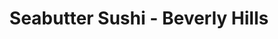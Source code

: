 ---
layout: place
title: "Seabutter Sushi - Beverly Hills"
permalink: /california/beverly-hills/seabutter-sushi-beverly-hills.html
stateAbbr: CA
stateName: California
cityName: Beverly Hills
seo:
  name: "Seabutter Sushi - Beverly Hills"
  type: Restaurant
  links: null
description: "Looking for sushi in Beverly Hills, California? Check out Seabutter Sushi - Beverly Hills for a delightful Japanese dining experience. Enjoy a variety of sus..."
place_id: ChIJmfnhauu5woAReS6oPmE41Ps
photos:
  - name: >-
      places/ChIJmfnhauu5woAReS6oPmE41Ps/photos/AeeoHcJNL640tteEaPVnk4VgNXxcekknB0PifhdxSHw3kiSj7iqhqxwNg7d2dCcw39Yxmcih_Q3xFIU-f62vMd875rZ00U1OoiLXoo26ttBz81lYsXIw4m8CRBZICFbJeRZYzTeRa2QJ20DrYuzqlrMfvGqFlChp4EqId8ffetq87ZTuCgBYXsqKs74yPIWDM_jsmanwpLj_xnv5T34DkyQZ3sT6Z0cyjGXd41NJY8bAcIUI_6XfdOhfWRKcqZYGcCO7rJ_xcyxFd3oB6d2x2k9drPk9m0mz9DOQgF6WoqaM5LmwHg
    widthPx: 960
    heightPx: 720
    authorAttributions:
      - displayName: Seabutter Sushi - Beverly Hills
        uri: https://maps.google.com/maps/contrib/112888854805077647486
        photoUri: >-
          https://lh3.googleusercontent.com/a-/ALV-UjUOt36RMc0XRXt5e5Q-ybu5hXz5LS2JqM18iHieCtDMwKb65und=s100-p-k-no-mo
    flagContentUri: >-
      https://www.google.com/local/imagery/report/?cb_client=maps_api_places.places_api&image_key=!1e10!2sAF1QipPHeJXtSqXiN8N4Aabjegb8YIdyvsLc8uWKY-Zu&hl=en-US
    googleMapsUri: >-
      https://www.google.com/maps/place//data=!3m4!1e2!3m2!1sAF1QipPHeJXtSqXiN8N4Aabjegb8YIdyvsLc8uWKY-Zu!2e10!4m2!3m1!1s0x80c2b9eb6ae1f999:0xfbd438613ea82e79
  - name: >-
      places/ChIJmfnhauu5woAReS6oPmE41Ps/photos/AeeoHcLxo1HlPe7uW76nt-9u135YVkGRNtlUg5dOqKG-mdJdT8GaTnewnNgMdPSRtT8CkpkJeCdb2mrdUplwP9Ss0IN6lhZXUywG2Nbp3cJFeE_Kuz_MP6iBezrJx0nwsqPTGMZTpXKF7EEf6xQAcsnMi_sxK86d5_cGBqbewki-fmKQLl2B7K13KirJ95N4AwyMtk-MI-a_Lvz9sTmBsR8S7OEDRgHUeEKSzxizMWQkpYiZYtSPqRTTh8E7fDTPfh7KllrXuFYNsKspCiDhkPsfQyiZQV6OG_h9-FIpLYygyeDBCQ
    widthPx: 1042
    heightPx: 1302
    authorAttributions:
      - displayName: Seabutter Sushi - Beverly Hills
        uri: https://maps.google.com/maps/contrib/112888854805077647486
        photoUri: >-
          https://lh3.googleusercontent.com/a-/ALV-UjUOt36RMc0XRXt5e5Q-ybu5hXz5LS2JqM18iHieCtDMwKb65und=s100-p-k-no-mo
    flagContentUri: >-
      https://www.google.com/local/imagery/report/?cb_client=maps_api_places.places_api&image_key=!1e10!2sAF1QipP448NYt7gcAJ9Hauk13fuYHxodwj_Tll6mihuD&hl=en-US
    googleMapsUri: >-
      https://www.google.com/maps/place//data=!3m4!1e2!3m2!1sAF1QipP448NYt7gcAJ9Hauk13fuYHxodwj_Tll6mihuD!2e10!4m2!3m1!1s0x80c2b9eb6ae1f999:0xfbd438613ea82e79
  - name: >-
      places/ChIJmfnhauu5woAReS6oPmE41Ps/photos/AeeoHcK_GDDW4r6Chirr_mkJf83D6-0NbhY2Hv0Mv8kGOWFvI4ubsivtbHHvfepWewLBq14V--BNWEC9ust-p_I3Abt53XgUqwLSseUuj0MPzU_eJ_cfw82em-5gaBcBMsLpKpZMCWWfCC-P57o5A-06ueEOp5t6wkYxIuVOVbrUysdv7zkC-q-2AYrLkFmDWIv8SDm0puUiS6lQF7RUk85Dn7SAXAjJvtNEA1xoJhI1su0qbYYPwMPkBhwtp_8eQMtgXal1vccoVpSarJPDNOylbd746WL7o2ha9JZ21oCKsaNATWOTr_o84y13RJGtbVNFJfqqKaEeBmpKw1k9QqJw1bZ2-Bh7nYyY1kxPapxXPzZmH0x2V6fG0iSMiVWUyNICHW9-p2W1ZTfbLKBRx733A3hfCi6PS6wrf7yGVMv3TEumsbk
    widthPx: 1622
    heightPx: 2048
    authorAttributions:
      - displayName: YennaPPa (Luscious.K)
        uri: https://maps.google.com/maps/contrib/114935484506616628154
        photoUri: >-
          https://lh3.googleusercontent.com/a-/ALV-UjX4gUi6HQNzbfLWJtVmDnRvR8MHn0G-xZt9R1-SsoVQxy7swko=s100-p-k-no-mo
    flagContentUri: >-
      https://www.google.com/local/imagery/report/?cb_client=maps_api_places.places_api&image_key=!1e10!2sCIHM0ogKEICAgID3meDM8gE&hl=en-US
    googleMapsUri: >-
      https://www.google.com/maps/place//data=!3m4!1e2!3m2!1sCIHM0ogKEICAgID3meDM8gE!2e10!4m2!3m1!1s0x80c2b9eb6ae1f999:0xfbd438613ea82e79
  - name: >-
      places/ChIJmfnhauu5woAReS6oPmE41Ps/photos/AeeoHcIvMx6q51XVeR84saoDMxJNK6IeAZ7uctUmxrAHn33Wz_25sOCmdzBrnv9b4BN1SDymA7tQB1lP38qnoZsv62t6-OOhPJbl1Vo4-w1wWCVSY83ausw5wljTxc6XQcODzwLhEwP1p3HkJt4n1p2MH-RIGUhFsdGeRIUQe4VyIEIJsIh0rXdvJ-NK2SXgTv6Os5ML0LJyXmuFguNfFIWF7B4lqU4YejyF3CjgjtEE1Xr22FoSK_ua28lCc8zqHabvKY8f1BJD0Eez6mtHJ4xJPnJCjXc21qp2EoehhbrpRUImzA
    widthPx: 1000
    heightPx: 1250
    authorAttributions:
      - displayName: Seabutter Sushi - Beverly Hills
        uri: https://maps.google.com/maps/contrib/112888854805077647486
        photoUri: >-
          https://lh3.googleusercontent.com/a-/ALV-UjUOt36RMc0XRXt5e5Q-ybu5hXz5LS2JqM18iHieCtDMwKb65und=s100-p-k-no-mo
    flagContentUri: >-
      https://www.google.com/local/imagery/report/?cb_client=maps_api_places.places_api&image_key=!1e10!2sAF1QipMKe6FBB5ZOxYaCQzCmMDTTFXebFBCxyTXCe0ZH&hl=en-US
    googleMapsUri: >-
      https://www.google.com/maps/place//data=!3m4!1e2!3m2!1sAF1QipMKe6FBB5ZOxYaCQzCmMDTTFXebFBCxyTXCe0ZH!2e10!4m2!3m1!1s0x80c2b9eb6ae1f999:0xfbd438613ea82e79
  - name: >-
      places/ChIJmfnhauu5woAReS6oPmE41Ps/photos/AeeoHcJXlLhbOo3hmL9NGlzEHgatDBekloXdCtdSylnlpK1sd8LwH7GAUcFzT8GZkfACLugj0E6gUQGWbSZScJZMOj6W_bPI-_XLCWmC_UfMJ1258uriubxEoSnHIq6YzSYMERIDBXx3XJPFFqeGf8uuZA5c6SdKfviFB4FlPOk1AX63DElKU17N8qDVtAMB3y7K6z901xWUzaJibYV-pddUy4ImqrpAgfiFKp72dCVYlLJIMpRg6_Jb-BOw0sY1Bd8rzlLqpF7fYrCh6H2WEtSbT8YULliv3JoIIfuK0mjhW6uz_w
    widthPx: 3284
    heightPx: 2463
    authorAttributions:
      - displayName: Seabutter Sushi - Beverly Hills
        uri: https://maps.google.com/maps/contrib/112888854805077647486
        photoUri: >-
          https://lh3.googleusercontent.com/a-/ALV-UjUOt36RMc0XRXt5e5Q-ybu5hXz5LS2JqM18iHieCtDMwKb65und=s100-p-k-no-mo
    flagContentUri: >-
      https://www.google.com/local/imagery/report/?cb_client=maps_api_places.places_api&image_key=!1e10!2sAF1QipMyAvg2xIu2dfVl4eJPXosb0Dugmc4HsvqtplFg&hl=en-US
    googleMapsUri: >-
      https://www.google.com/maps/place//data=!3m4!1e2!3m2!1sAF1QipMyAvg2xIu2dfVl4eJPXosb0Dugmc4HsvqtplFg!2e10!4m2!3m1!1s0x80c2b9eb6ae1f999:0xfbd438613ea82e79
  - name: >-
      places/ChIJmfnhauu5woAReS6oPmE41Ps/photos/AeeoHcIVL3m7DNXBIMRW4mlXkS7eabwqbpz1rv3S9nIz1Roy8dmHKOURiRAE6wKUb0HCZq3bVnZLI9NH7q1gLas3O-rYiDMbDh9mZWDIqLXsLFHKiHF6BzakmT-Ml1jyj6n9rgT9P7PD6FNv4rsIFpTovstbBhguUBudibXF5CkvhwNWJ7XyvxMzW6w43O7Vp7GPARwIcGheyR8Ag-covDXJRzER0PUeJX1eDhbmpU0yaw23ENXgzjxdZvuFP0qLflzq-H8n8K2aihw7FwhMpQBooNl8hLWSU8XXSY26tlWKwhP_IQ
    widthPx: 637
    heightPx: 796
    authorAttributions:
      - displayName: Seabutter Sushi - Beverly Hills
        uri: https://maps.google.com/maps/contrib/112888854805077647486
        photoUri: >-
          https://lh3.googleusercontent.com/a-/ALV-UjUOt36RMc0XRXt5e5Q-ybu5hXz5LS2JqM18iHieCtDMwKb65und=s100-p-k-no-mo
    flagContentUri: >-
      https://www.google.com/local/imagery/report/?cb_client=maps_api_places.places_api&image_key=!1e10!2sAF1QipNZZMPLbWcoKEVHn7IZhZRnS7qRavvh-YZJvaz4&hl=en-US
    googleMapsUri: >-
      https://www.google.com/maps/place//data=!3m4!1e2!3m2!1sAF1QipNZZMPLbWcoKEVHn7IZhZRnS7qRavvh-YZJvaz4!2e10!4m2!3m1!1s0x80c2b9eb6ae1f999:0xfbd438613ea82e79
  - name: >-
      places/ChIJmfnhauu5woAReS6oPmE41Ps/photos/AeeoHcLaTmMwSTv2DbJyUHINvsKGgVyH6FvRAE2zz5Fplp0y1AOkSVem8yL2oi8H3Ttvf531SyTjfMVZubeClMsaRYcRRvoqhK-Da97SL4WC3hfQYHx7wkXLYvRQR5InsyUf4LbejxiRMgvgWCHzkF9NOVtVKVakkWXguLiQaHckUufBTwqFWq_hdf5D2Tnsp8bPQgn3xF7p0Nc5a_LFu2WIgFNF_q38ZNuDilW6f6wU4PqiVqK18ixmBGXz7F2eBJkoR_8j_QYirThV-q_L30vboS79rwXcN6Pm1wXTF_qZsYPOsw
    widthPx: 2765
    heightPx: 3456
    authorAttributions:
      - displayName: Seabutter Sushi - Beverly Hills
        uri: https://maps.google.com/maps/contrib/112888854805077647486
        photoUri: >-
          https://lh3.googleusercontent.com/a-/ALV-UjUOt36RMc0XRXt5e5Q-ybu5hXz5LS2JqM18iHieCtDMwKb65und=s100-p-k-no-mo
    flagContentUri: >-
      https://www.google.com/local/imagery/report/?cb_client=maps_api_places.places_api&image_key=!1e10!2sAF1QipOlNG1umGjE2rr0ordb9UvM8o8sVXhVgC_wzTcS&hl=en-US
    googleMapsUri: >-
      https://www.google.com/maps/place//data=!3m4!1e2!3m2!1sAF1QipOlNG1umGjE2rr0ordb9UvM8o8sVXhVgC_wzTcS!2e10!4m2!3m1!1s0x80c2b9eb6ae1f999:0xfbd438613ea82e79
  - name: >-
      places/ChIJmfnhauu5woAReS6oPmE41Ps/photos/AeeoHcI1yYTcICf_GumTR6SRBXziTj2FG2sDcVfBUiBH0pgpSWr6Kj2sRS3tb2pyxodCOFIdhAa-xEbVKDnm1iXLwpwDVJJFrn8WsPA2PvcaULpfzzZIJXIKaYdmSFldg6nq7H9QEn0eJsMhOuzaY7AeYn0ujdZrkaFYB35u8-iAjSOU9HLzJ9tg_4N7R_LuguFeGnynOUjNSR6Vj8QK9fSWMk68athjCGiXF_BscihHB0yz8jNbOwL34orsdigDKiSGJDG0GMuUl5Oldr-ZYA_MhLjtTyW2hNKcA3hFLaeZbDdvUt3YJWNtr8eidFhMWrbyI6_Ju6C-YeSlVF_WsPFVhry3bN4iz_viZ29U4udr5Fqq0YFikKMBz2WppQSToK3W36l4M4HpIbbd5Ka9MNNEUw4ku849INith1cT7834txI
    widthPx: 2041
    heightPx: 2048
    authorAttributions:
      - displayName: YennaPPa (Luscious.K)
        uri: https://maps.google.com/maps/contrib/114935484506616628154
        photoUri: >-
          https://lh3.googleusercontent.com/a-/ALV-UjX4gUi6HQNzbfLWJtVmDnRvR8MHn0G-xZt9R1-SsoVQxy7swko=s100-p-k-no-mo
    flagContentUri: >-
      https://www.google.com/local/imagery/report/?cb_client=maps_api_places.places_api&image_key=!1e10!2sCIHM0ogKEICAgID3meDMUg&hl=en-US
    googleMapsUri: >-
      https://www.google.com/maps/place//data=!3m4!1e2!3m2!1sCIHM0ogKEICAgID3meDMUg!2e10!4m2!3m1!1s0x80c2b9eb6ae1f999:0xfbd438613ea82e79
  - name: >-
      places/ChIJmfnhauu5woAReS6oPmE41Ps/photos/AeeoHcJpk7ATgbq_3A6Jn5sK-B1sFuhdX6nGwq9P2oQvDo7RP9dimBEOQSNBBU7mLmcVOXLRRxbVWd0qu_9H_KQ2ArhYclm0FT_qJdtbLeU7CM5yTNyERvJeckvyM66kvPeeX6oTL1TmgamzxT_1Bl_8J-6lhXUg4L70Hky8eGnhquUeSRjVWOkRos-MFJ4jTs1Nr4fBqDGYnf1BJcgXAOHYnxDo4V7O-d_foa7Ao2kle-S9Tuk3G8GRsf_a7wGXIwlCL8aIiftHf-t-HPlTHVrA4ghT3c_UhZhbtWl6SWI0E6JOMA
    widthPx: 981
    heightPx: 1226
    authorAttributions:
      - displayName: Seabutter Sushi - Beverly Hills
        uri: https://maps.google.com/maps/contrib/112888854805077647486
        photoUri: >-
          https://lh3.googleusercontent.com/a-/ALV-UjUOt36RMc0XRXt5e5Q-ybu5hXz5LS2JqM18iHieCtDMwKb65und=s100-p-k-no-mo
    flagContentUri: >-
      https://www.google.com/local/imagery/report/?cb_client=maps_api_places.places_api&image_key=!1e10!2sAF1QipPaE1gZVV-sBgKmOAo1y9WuRpWfLnDtsWLSAdp5&hl=en-US
    googleMapsUri: >-
      https://www.google.com/maps/place//data=!3m4!1e2!3m2!1sAF1QipPaE1gZVV-sBgKmOAo1y9WuRpWfLnDtsWLSAdp5!2e10!4m2!3m1!1s0x80c2b9eb6ae1f999:0xfbd438613ea82e79
  - name: >-
      places/ChIJmfnhauu5woAReS6oPmE41Ps/photos/AeeoHcLfdnQWA8bQ8QOz1GEO6-IcHKekkr06MdiRFJH7RDv9mBL76HBaUOwi2YosL529PNzqN8_2De6BzODwv5vO8VSEir1iVUFMdgPEnloJiIC9lUx-14us_cnyqfSoahO6ADuxri0-JU3pLajF_d8NfpDrfOl2MJn67_iykH2Fj4zkXY5vLxqhStkSZUJa7A2cJ3yg5cCFe3BWuQSA0GOnWmPoCRLBmlhP_pMxSC40porNthD3bDBxZxx2vP-mxzRj7pvJUZSqEzl-GX8v3X3FJMlsKb_Y9pUfcGpkvaM7gqrTZQ
    widthPx: 945
    heightPx: 1181
    authorAttributions:
      - displayName: Seabutter Sushi - Beverly Hills
        uri: https://maps.google.com/maps/contrib/112888854805077647486
        photoUri: >-
          https://lh3.googleusercontent.com/a-/ALV-UjUOt36RMc0XRXt5e5Q-ybu5hXz5LS2JqM18iHieCtDMwKb65und=s100-p-k-no-mo
    flagContentUri: >-
      https://www.google.com/local/imagery/report/?cb_client=maps_api_places.places_api&image_key=!1e10!2sAF1QipMQqpZ6r7o4QJ7VuOoMNQ_w_QVqsh1ujyAFt1pL&hl=en-US
    googleMapsUri: >-
      https://www.google.com/maps/place//data=!3m4!1e2!3m2!1sAF1QipMQqpZ6r7o4QJ7VuOoMNQ_w_QVqsh1ujyAFt1pL!2e10!4m2!3m1!1s0x80c2b9eb6ae1f999:0xfbd438613ea82e79
address: 9105 W Olympic Blvd, Beverly Hills, CA 90212, USA
street: 9105 W Olympic Blvd
city: Beverly Hills
state: CA
zip: '90212'
country: USA
neighborhood: null
latitude: '34.059644'
longitude: '-118.390086'
accessibility_options:
  wheelchairAccessibleParking: true
  wheelchairAccessibleEntrance: true
  wheelchairAccessibleRestroom: true
  wheelchairAccessibleSeating: true
business_status: OPERATIONAL
name: Seabutter Sushi - Beverly Hills
google_maps_links:
  directionsUri: >-
    https://www.google.com/maps/dir//''/data=!4m7!4m6!1m1!4e2!1m2!1m1!1s0x80c2b9eb6ae1f999:0xfbd438613ea82e79!3e0
  placeUri: https://maps.google.com/?cid=18146190788896763513
  writeAReviewUri: >-
    https://www.google.com/maps/place//data=!4m3!3m2!1s0x80c2b9eb6ae1f999:0xfbd438613ea82e79!12e1
  reviewsUri: >-
    https://www.google.com/maps/place//data=!4m4!3m3!1s0x80c2b9eb6ae1f999:0xfbd438613ea82e79!9m1!1b1
  photosUri: >-
    https://www.google.com/maps/place//data=!4m3!3m2!1s0x80c2b9eb6ae1f999:0xfbd438613ea82e79!10e5
primary_type: Sushi Restaurant
opening_hours:
  regular: null
  current: null
secondary_opening_hours:
  regular:
    weekdayDescriptions: null
    type: null
  current:
    weekdayDescriptions: null
    type: null
phone: null
price_level: null
price_range: null
rating: null
rating_count: 0
website: null
reviews: null
parking_options: null
payment_options: null
allow_dogs: null
curbside_pickup: null
delivery: null
dine_in: null
good_for_children: null
good_for_groups: null
good_for_sports: null
live_music: null
menu_for_children: null
outdoor_seating: null
reservable: null
restroom: null
serves_beer: null
serves_breakfast: null
serves_brunch: null
serves_cocktails: null
serves_coffee: null
serves_dinner: null
serves_dessert: null
serves_lunch: null
serves_vegetarian_food: null
serves_wine: null
takeout: null
summary: null

---